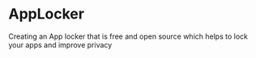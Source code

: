 # AppLocker
Creating an App locker that is free and open source which helps to lock your apps and improve privacy
